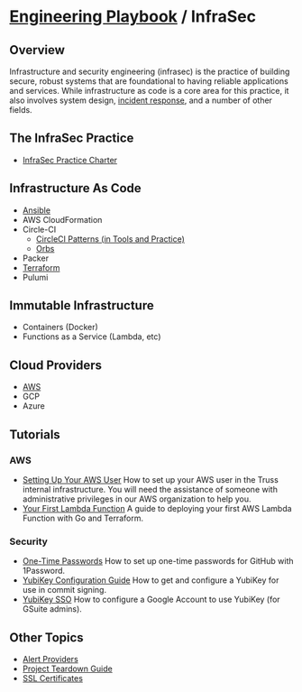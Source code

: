 # [Engineering Playbook](../README.md) / InfraSec

## Overview

Infrastructure and security engineering (infrasec) is the practice of
building secure, robust systems that are foundational to having reliable
applications and services. While infrastructure as code is a core area
for this practice, it also involves system design, [incident
response](../incident-response/README.md), and a number of other fields.

## The InfraSec Practice

- [InfraSec Practice Charter](./charter.md)

## Infrastructure As Code

- [Ansible](./ansible/README.md)
- AWS CloudFormation
- Circle-CI
  - [CircleCI Patterns (in Tools and Practice)](../developing/cicd/circleci-patterns.md)
  - [Orbs](./circleci/orbs.md)
- Packer
- [Terraform](./tf/README.md)
- Pulumi

## Immutable Infrastructure

- Containers (Docker)
- Functions as a Service (Lambda, etc)

## Cloud Providers

- [AWS](./aws/README.md)
- GCP
- Azure

## Tutorials

### AWS

- [Setting Up Your AWS User](https://github.com/trussworks/legendary-waddle/blob/master/docs/how-to/setup-new-user.md)
  How to set up your AWS user in the Truss internal infrastructure. You
  will need the assistance of someone with administrative privileges in
  our AWS organization to help you.
- [Your First Lambda Function](./tutorials/your_first_lambda_function.md)
  A guide to deploying your first AWS Lambda Function with Go and Terraform.

### Security

- [One-Time Passwords](./tutorials/one-time-passwords.md)
  How to set up one-time passwords for GitHub with 1Password.
- [YubiKey Configuration Guide](./tutorials/yubikey-configuration.md)
  How to get and configure a YubiKey for use in commit signing.
- [YubiKey SSO](./tutorials/yubikey-sso.md)
  How to configure a Google Account to use YubiKey (for GSuite admins).

## Other Topics

- [Alert Providers](./alert-providers.md)
- [Project Teardown Guide](./teardown.md)
- [SSL Certificates](./certs/README.md)
